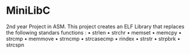 # MiniLibC
  2nd year Project in ASM.  This project creates an ELF Library that replaces the following standars functions :  • strlen • strchr • memset • memcpy • strcmp • memmove • strncmp • strcasecmp • rindex • strstr • strpbrk • strcspn
